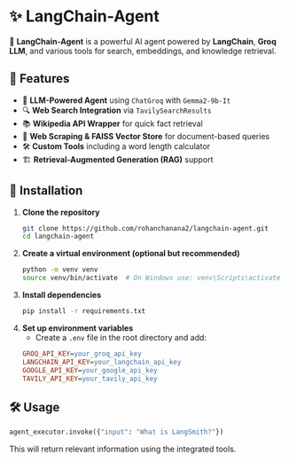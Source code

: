 # ✨ LangChain-Agent

🚀 **LangChain-Agent** is a powerful AI agent powered by **LangChain**, **Groq LLM**, and various tools for search, embeddings, and knowledge retrieval.

## 📌 Features
- 🤖 **LLM-Powered Agent** using `ChatGroq` with `Gemma2-9b-It`
- 🔍 **Web Search Integration** via `TavilySearchResults`
- 📚 **Wikipedia API Wrapper** for quick fact retrieval
- 📄 **Web Scraping & FAISS Vector Store** for document-based queries
- 🛠️ **Custom Tools** including a word length calculator
- 🏗️ **Retrieval-Augmented Generation (RAG)** support

## 🔧 Installation
1. **Clone the repository**
   ```bash
   git clone https://github.com/rohanchanana2/langchain-agent.git
   cd langchain-agent
   ```
2. **Create a virtual environment (optional but recommended)**
   ```bash
   python -m venv venv
   source venv/bin/activate  # On Windows use: venv\Scripts\activate
   ```
3. **Install dependencies**
   ```bash
   pip install -r requirements.txt
   ```
4. **Set up environment variables**
   - Create a `.env` file in the root directory and add:
   ```ini
   GROQ_API_KEY=your_groq_api_key
   LANGCHAIN_API_KEY=your_langchain_api_key
   GOOGLE_API_KEY=your_google_api_key
   TAVILY_API_KEY=your_tavily_api_key
   ```

## 🛠️ Usage
```python
agent_executor.invoke({"input": "What is LangSmith?"})
```
This will return relevant information using the integrated tools.
